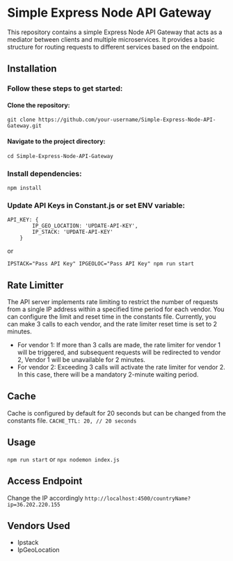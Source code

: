 # Simple Express Node API Gateway

This repository contains a simple Express Node API Gateway that acts as a mediator between clients and multiple microservices. It provides a basic structure for routing requests to different services based on the endpoint.

## Installation

### Follow these steps to get started:

#### Clone the repository:

```git clone https://github.com/your-username/Simple-Express-Node-API-Gateway.git```

#### Navigate to the project directory:
```cd Simple-Express-Node-API-Gateway ```

### Install dependencies:
```npm install```

### Update API Keys in Constant.js or set ENV variable:

```
API_KEY: {
        IP_GEO_LOCATION: 'UPDATE-API-KEY',
        IP_STACK: 'UPDATE-API-KEY'
    }
```
or
```
IPSTACK="Pass API Key" IPGEOLOC="Pass API Key" npm run start
```

## Rate Limitter
The API server implements rate limiting to restrict the number of requests from a single IP address within a specified time period for each vendor. You can configure the limit and reset time in the constants file. Currently, you can make 3 calls to each vendor, and the rate limiter reset time is set to 2 minutes.
- For vendor 1: If more than 3 calls are made, the rate limiter for vendor 1 will be triggered, and subsequent requests will be redirected to vendor 2, Vendor 1 will be unavailable for 2 minutes.
- For vendor 2: Exceeding 3 calls will activate the rate limiter for vendor 2. In this case, there will be a mandatory 2-minute waiting period. 

## Cache
Cache is configured by default for 20 seconds but can be changed from the constants file.
```CACHE_TTL: 20, // 20 seconds```

## Usage
```npm run start```
or
```npx nodemon index.js```

## Access Endpoint
Change the IP accordingly
```http://localhost:4500/countryName?ip=36.202.220.155```

## Vendors Used
- Ipstack
- IpGeoLocation
